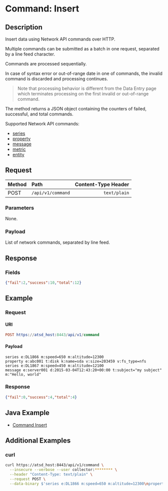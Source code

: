 # Command: Insert

## Description

Insert data using Network API commands over HTTP.

Multiple commands can be submitted as a batch in one request, separated by a line feed character.

Commands are processed sequentially.

In case of syntax error or out-of-range date in one of commands, the invalid command is discarded and processing continues.

> Note that processing behavior is different from the Data Entry page which terminates processing on the first invalid or out-of-range command.

The method returns a JSON object containing the counters of failed, successful, and total commands.

Supported Network API commands:

* [series](../../../api/network/series.md)
* [property](../../../api/network/property.md)
* [message](../../../api/network/message.md) 
* [metric](../../../api/network/metric.md) 
* [entity](../../../api/network/entity.md) 

## Request

| **Method** | **Path** | **Content-Type Header**|
|:---|:---|---:|
| POST | `/api/v1/command` | `text/plain` |

### Parameters

None.

### Payload

List of network commands, separated by line feed.

## Response

### Fields

```json
{"fail":2,"success":10,"total":12}
```

## Example

### Request

#### URI

```elm
POST https://atsd_host:8443/api/v1/command
```

#### Payload

```ls
series e:DL1866 m:speed=650 m:altitude=12300
property e:abc001 t:disk k:name=sda v:size=203459 v:fs_type=nfs
series e:DL1867 m:speed=450 m:altitude=12100
message e:server001 d:2015-03-04T12:43:20+00:00 t:subject="my subject" m:"Hello, world"
```

### Response

```json
{"fail":0,"success":4,"total":4}
```

## Java Example

* [Command Insert](examples/DataApiCommandInsertExample.java)

## Additional Examples

### curl

```bash
curl https://atsd_host:8443/api/v1/command \
  --insecure --verbose --user collector:******** \
  --header "Content-Type: text/plain" \
  --request POST \
  --data-binary $'series e:DL1866 m:speed=650 m:altitude=12300\nproperty e:abc001 t:disk k:name=sda v:size=203459 v:fs_type=nfs'
```
